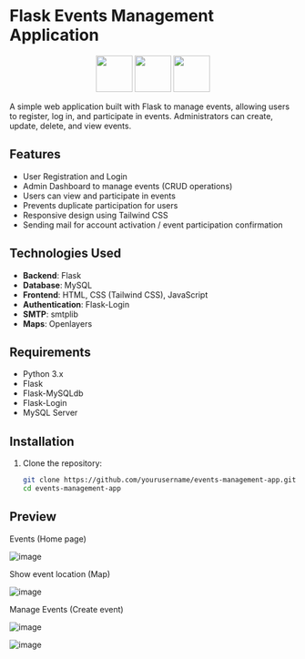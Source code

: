 # Flask Events Management Application
<p align="center">
    <img src="https://icon.icepanel.io/Technology/png-shadow-512/Flask.png" width="64" />
    <img src="https://icon.icepanel.io/Technology/svg/Python.svg" width="64" />
    <img src="https://icon.icepanel.io/Technology/svg/Tailwind-CSS.svg" width="64" />
</p>

A simple web application built with Flask to manage events, allowing users to register, log in, and participate in events. Administrators can create, update, delete, and view events. 

## Features

- User Registration and Login
- Admin Dashboard to manage events (CRUD operations)
- Users can view and participate in events
- Prevents duplicate participation for users
- Responsive design using Tailwind CSS
- Sending mail for account activation / event participation confirmation

## Technologies Used

- **Backend**: Flask
- **Database**: MySQL
- **Frontend**: HTML, CSS (Tailwind CSS), JavaScript
- **Authentication**: Flask-Login
- **SMTP**: smtplib
- **Maps**: Openlayers

## Requirements

- Python 3.x
- Flask
- Flask-MySQLdb
- Flask-Login
- MySQL Server

## Installation

1. Clone the repository:

   ```bash
   git clone https://github.com/yourusername/events-management-app.git
   cd events-management-app


## Preview 


Events (Home page)

![image](https://github.com/user-attachments/assets/1adb7a4f-0269-48a1-b9e5-1ffc3d43afb4)

Show event location (Map) 

![image](https://github.com/user-attachments/assets/6f155791-b900-4d41-8324-89f2e40549f8)

Manage Events (Create event)

![image](https://github.com/user-attachments/assets/2d434120-596f-49cc-af4d-28fda38d6244)

![image](https://github.com/user-attachments/assets/5b120859-81bb-419e-9e9e-2ed894791059)



